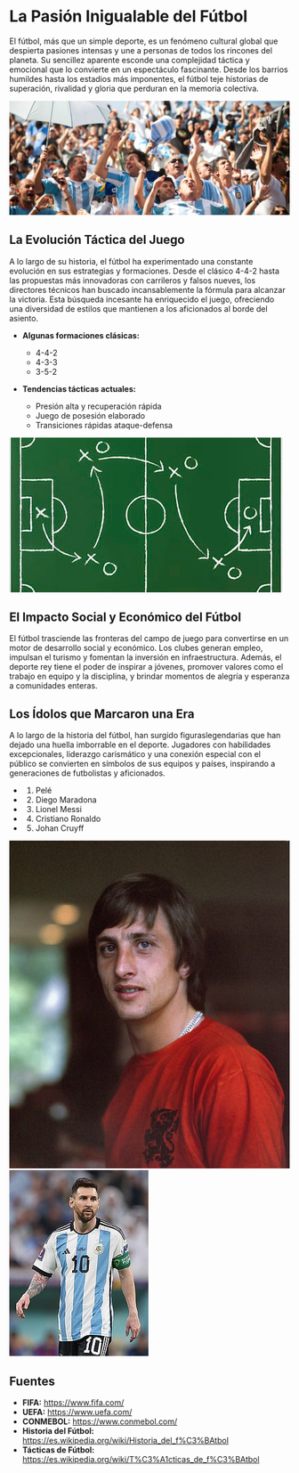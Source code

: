 #  La Pasión Inigualable del Fútbol
El fútbol, más que un simple deporte, es un fenómeno cultural global que despierta pasiones intensas y une a personas de todos los rincones del planeta. Su sencillez aparente esconde una complejidad táctica y emocional que lo convierte en un espectáculo fascinante. Desde los barrios humildes hasta los estadios más imponentes, el fútbol teje historias de superación, rivalidad y gloria que perduran en la memoria colectiva.

![Pasion por el futbol](../fotos/futbol_fotos/Pasionfutbol.jpg)

##  La Evolución Táctica del Juego
A lo largo de su historia, el fútbol ha experimentado una constante evolución en sus estrategias y formaciones. Desde el clásico 4-4-2 hasta las propuestas más innovadoras con carrileros y falsos nueves, los directores técnicos han buscado incansablemente la fórmula para alcanzar la victoria. Esta búsqueda incesante ha enriquecido el juego, ofreciendo una diversidad de estilos que mantienen a los aficionados al borde del asiento.

-   **Algunas formaciones clásicas:**
    -   4-4-2
    -   4-3-3
    -   3-5-2

- **Tendencias tácticas actuales:**

	-   Presión alta y recuperación rápida
	-   Juego de posesión elaborado
	-   Transiciones rápidas ataque-defensa

![Tacticas](../fotos/futbol_fotos/Tacticas.jpg)

## El Impacto Social y Económico del Fútbol
El fútbol trasciende las fronteras del campo de juego para convertirse en un motor de desarrollo social y económico. Los clubes generan empleo, impulsan el turismo y fomentan la inversión en infraestructura. Además, el deporte rey tiene el poder de inspirar a jóvenes, promover valores como el trabajo en equipo y la disciplina, y brindar momentos de alegría y esperanza a comunidades enteras.

## Los Ídolos que Marcaron una Era

A lo largo de la historia del fútbol, han surgido figuraslegendarias que han dejado una huella imborrable en el deporte. Jugadores con habilidades excepcionales, liderazgo carismático y una conexión especial con el público se convierten en símbolos de sus equipos y países, inspirando a generaciones de futbolistas y aficionados.

- 1.  Pelé
- 2.  Diego Maradona
- 3.  Lionel Messi
- 4.  Cristiano Ronaldo
- 5.  Johan Cruyff

![Cruyff](../fotos/futbol_fotos/cruyff.jpg)
![Messi](../fotos/futbol_fotos/Messi.jpg)

## Fuentes
-   **FIFA:** https://www.fifa.com/
-   **UEFA:** https://www.uefa.com/
-   **CONMEBOL:** https://www.conmebol.com/
-   **Historia del Fútbol:** https://es.wikipedia.org/wiki/Historia_del_f%C3%BAtbol
- **Tácticas de Fútbol:** https://es.wikipedia.org/wiki/T%C3%A1cticas_de_f%C3%BAtbol
